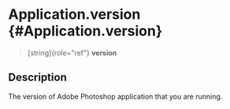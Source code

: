 Application.version {#Application.version}
===================

> [string]{role="ref"} **version**

Description
-----------

The version of Adobe Photoshop application that you are running.

